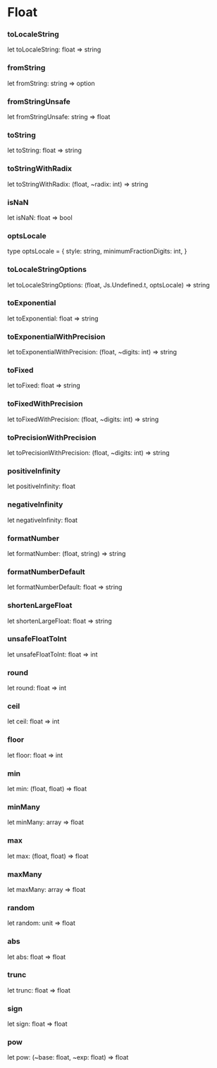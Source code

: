 # Float


### toLocaleString

let toLocaleString: float => string

### fromString

let fromString: string => option<float>

### fromStringUnsafe

let fromStringUnsafe: string => float

### toString

let toString: float => string

### toStringWithRadix

let toStringWithRadix: (float, ~radix: int) => string

### isNaN

let isNaN: float => bool

### optsLocale

type optsLocale = {
  style: string,
  minimumFractionDigits: int,
}

### toLocaleStringOptions

let toLocaleStringOptions: (float, Js.Undefined.t<string>, optsLocale) => string

### toExponential

let toExponential: float => string

### toExponentialWithPrecision

let toExponentialWithPrecision: (float, ~digits: int) => string

### toFixed

let toFixed: float => string

### toFixedWithPrecision

let toFixedWithPrecision: (float, ~digits: int) => string

### toPrecisionWithPrecision

let toPrecisionWithPrecision: (float, ~digits: int) => string

### positiveInfinity

let positiveInfinity: float

### negativeInfinity

let negativeInfinity: float

### formatNumber

let formatNumber: (float, string) => string

### formatNumberDefault

let formatNumberDefault: float => string

### shortenLargeFloat

let shortenLargeFloat: float => string

### unsafeFloatToInt

let unsafeFloatToInt: float => int

### round

let round: float => int

### ceil

let ceil: float => int

### floor

let floor: float => int

### min

let min: (float, float) => float

### minMany

let minMany: array<float> => float

### max

let max: (float, float) => float

### maxMany

let maxMany: array<float> => float

### random

let random: unit => float

### abs

let abs: float => float

### trunc

let trunc: float => float

### sign

let sign: float => float

### pow

let pow: (~base: float, ~exp: float) => float

